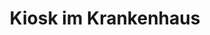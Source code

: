 ---
title: "Kiosk im Krankenhaus"
url: /neustadt-an-der-weinstrasse/kiosk-im-krankenhaus/
shop: Kiosk
---